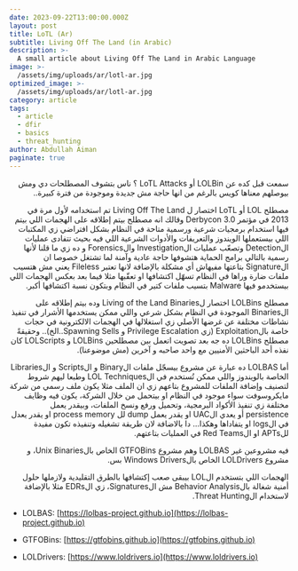 ```yaml
---
date: 2023-09-22T13:00:00.000Z
layout: post
title: LoTL (Ar)
subtitle: Living Off The Land (in Arabic)
description: >-
  A small article about Living Off The Land in Arabic Language
image: >-
  /assets/img/uploads/ar/lotl-ar.jpg
optimized_image: >-
  /assets/img/uploads/ar/lotl-ar.jpg
category: article
tags:
  - article
  - dfir
  - basics
  - threat_hunting
author: Abdullah Aiman
paginate: true
---
```


<p dir="rtl">
<span>
سمعت قبل كده عن LOLBin أو LoTL Attacks ؟
ناس بتشوف المصطلحات دي ومش بيوصلهم معناها كويس بالرغم من انها حاجة مش جديدة وموجودة من فترة كبيرة..
</span>
</p>


<p dir="rtl">
<span>
مصطلح LOL أو LoTL اختصار ل Living Off The Land تم استخدامه لأول مرة في 2013 في مؤتمر Derbycon 3.0 وقالك انه مصطلح بيتم إطلاقه على الهجمات اللي بيتم فيها استخدام برمجيات شرعية ورسمية متاحة في النظام بشكل افتراضي زي المكتبات اللي بيستعملها الويندوز والتعريفات والأدوات الشرعية اللي فيه بحيث تتفادى عمليات الDetection وتصعّب عمليات الInvestigation والForensics و ده زي ما قلنا لأنها رسمية بالتالي برامج الحماية هتشوفها حاجة عادية وآمنة لما تشتغل خصوصا ان الSignature بتاعتها مفيهاش أي مشكلة بالإضافة لانها تعتبر Fileless يعني مش هتسيب ملفات ضارة وراها في النظام تسهّل اكتشافها او تعقّبها مثلا فيما بعد بعكس الهجمات اللي بيستخدمو فيها Malware بتسيب ملفات كتير في النظام وبتكون نسبة اكتشافها أكبر.
</span>
</p>


<p dir="rtl">
<span>
مصطلح LOLBins اختصار لLiving of the Land Binaries وده بيتم إطلاقه على الBinaries الموجودة في النظام بشكل شرعي واللي ممكن يستخدمها الأشرار في تنفيذ نشاطات مختلفة عن غرضها الأصلي زي استغلالها في الهجمات الالكترونية في حجات خاصة بالExploitation (زي Privilege Escalation و Spawning Sells..الخ).. وحقيقةً مصطلح LOLBins ده جه بعد تصويت اتعمل بين مصطلحين LOLBins و LOLScripts كان نفذه أحد الباحثين الأمنيين مع واحد صاحبه و آخرين (مش موضوعنا).
</span>
</p>


<p dir="rtl">
<span>
أما LOLBAS ده عبارة عن مشروع بيسجّل ملفات الBinary و الScripts و الLibraries الخاصة بالويندوز واللي ممكن تُستخدم في الLOL Techniques وطبعا ليهم شروط لتصنيف وإضافة الملفات للمشروع بتاعهم زي ان الملف مثلا يكون ملف رسمي من شركة مايكروسوفت سواء موجود في النظام او بيتحمل من خلال الشركة، يكون فيه وظايف مختلفة زي تنفيذ الأكواد البرمجية، وتحميل ورفع ونسخ الملفات، وبيقدر يعمل persistence أو يعدي الUAC او يقدر يعمل dump لل process memory او يقدر يعدل في الlogs او يتفاداها وهكذا... دا بالاضافة لان طريقة تشغيله وتنفيذه تكون مفيدة للAPTs او الRed Teams في العمليات بتاعتهم.
</span>
</p>


<p dir="rtl">
<span>
فيه مشروعين غير LOLBAS وهم مشروع GTFOBins الخاص بالUnix Binaries، و مشروع LOLDrivers الخاص بالWindows Drivers بس.
</span>
</p>


<p dir="rtl">
<span>
الهجمات اللي بتستخدم الLOL بيبقى صعب إكتشافها بالطرق التقليدية ولازملها حلول أمنية شغالة بالBehavior Analysis مش الSignatures، زي الEDRs مثلا بالإضافة لاستخدام الThreat Hunting.
</span>
</p>



- LOLBAS: [https://lolbas-project.github.io](https://lolbas-project.github.io)

- GTFOBins: [https://gtfobins.github.io](https://gtfobins.github.io)

- LOLDrivers: [https://www.loldrivers.io](https://www.loldrivers.io)

